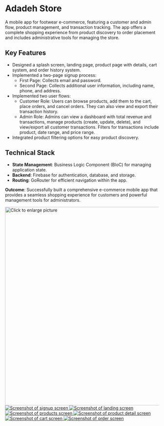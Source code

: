 # Adadeh Store

A mobile app for footwear e-commerce, featuring a customer and admin flow,
product management, and transaction tracking. The app offers a complete shopping
experience from product discovery to order placement and includes administrative tools for
managing the store.

## Key Features

- Designed a splash screen, landing page, product page with details, cart system, and
order history system.
- Implemented a two-page signup process:
  - First Page: Collects email and password.
  - Second Page: Collects additional user information, including name, phone,
and address.
- Implemented two user flows:
  - Customer Role: Users can browse products, add them to the cart, place
orders, and cancel orders. They can also view and export their transaction
history.
  - Admin Role: Admins can view a dashboard with total revenue and
transactions, manage products (create, update, delete), and view/export all
customer transactions. Filters for transactions include product, date range,
and price range.
- Integrated product filtering options for easy product discovery.

## Technical Stack

- **State Management**: Business Logic Component (BloC) for managing application
state.
- **Backend**:  Firebase for authentication, database, and storage.
- **Routing**: GoRouter for efficient navigation within the app.

**Outcome**: Successfully built a comprehensive e-commerce mobile app that provides a
seamless shopping experience for customers and powerful management tools for
administrators.

<a href="https://drive.google.com/uc?export=view&id=1EbXlGPDehgtix68waz1Dt_N2lgOrmwgU"><img src="https://drive.google.com/uc?export=view&id=1EbXlGPDehgtix68waz1Dt_N2lgOrmwgU" style="width: 650px; max-width: 100%; height: auto" title="Click to enlarge picture" />
![Screenshot of signup screen](https://drive.google.com/file/d/18xfo8ihUSspxdLecIRm5qV68i8QBl5pu/view?usp=sharing)
![Screenshot of landing screen](https://drive.google.com/file/d/10RCgJfV4BA_rrfkCwrE4qt4DL6iVn2rD/view?usp=sharing)
![Screenshot of products screen](https://drive.google.com/file/d/1YTH0AQesyHXglwmnp5tOxPkA4-wJswwV/view?usp=sharing)
![Screenshot of product detail screen](https://drive.google.com/file/d/1o4zhEGFQE_nYDBJqrGgz3Oa3ZJ2asQty/view?usp=sharing)
![Screenshot of cart screen](https://drive.google.com/file/d/140SftiIzVtFyEc68E0RXGT4QT5TXhtoU/view?usp=sharing)
![Screenshot of order screen](https://drive.google.com/file/d/17NJBgyaB158Y_UlivMy_T63x0XXyyZpO/view?usp=sharing)
